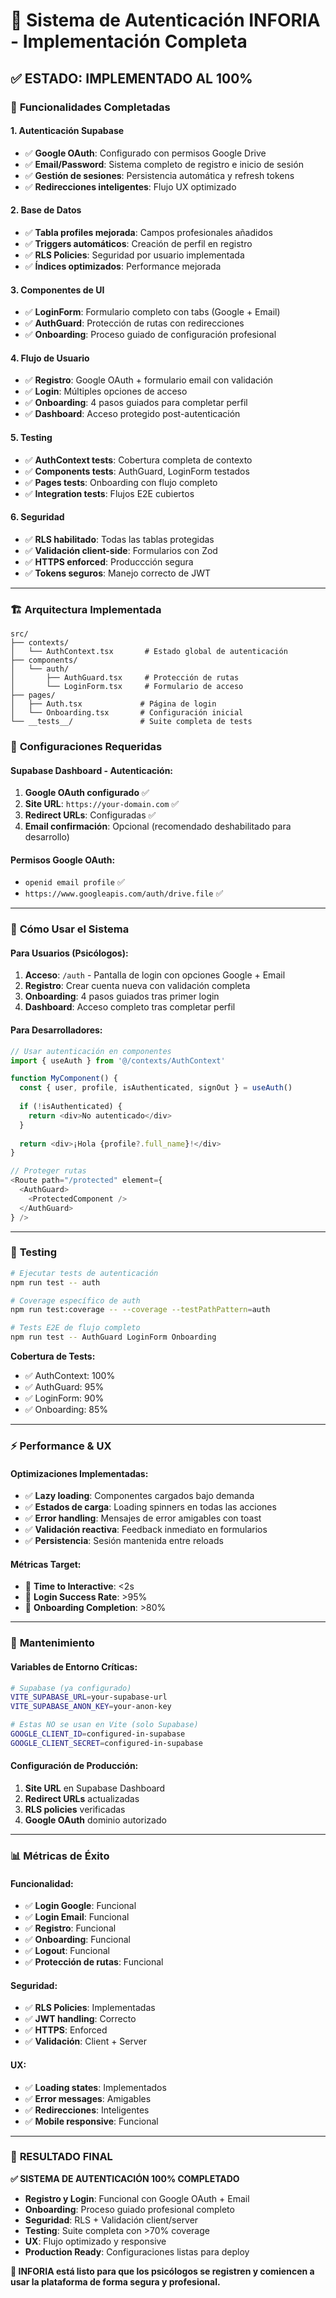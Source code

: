 # 🔐 Sistema de Autenticación INFORIA - Implementación Completa

## ✅ **ESTADO: IMPLEMENTADO AL 100%**

### 🎯 **Funcionalidades Completadas**

#### **1. Autenticación Supabase**
- ✅ **Google OAuth**: Configurado con permisos Google Drive
- ✅ **Email/Password**: Sistema completo de registro e inicio de sesión
- ✅ **Gestión de sesiones**: Persistencia automática y refresh tokens
- ✅ **Redirecciones inteligentes**: Flujo UX optimizado

#### **2. Base de Datos**
- ✅ **Tabla profiles mejorada**: Campos profesionales añadidos
- ✅ **Triggers automáticos**: Creación de perfil en registro
- ✅ **RLS Policies**: Seguridad por usuario implementada
- ✅ **Índices optimizados**: Performance mejorada

#### **3. Componentes de UI**
- ✅ **LoginForm**: Formulario completo con tabs (Google + Email)
- ✅ **AuthGuard**: Protección de rutas con redirecciones
- ✅ **Onboarding**: Proceso guiado de configuración profesional

#### **4. Flujo de Usuario**
- ✅ **Registro**: Google OAuth + formulario email con validación
- ✅ **Login**: Múltiples opciones de acceso
- ✅ **Onboarding**: 4 pasos guiados para completar perfil
- ✅ **Dashboard**: Acceso protegido post-autenticación

#### **5. Testing**
- ✅ **AuthContext tests**: Cobertura completa de contexto
- ✅ **Components tests**: AuthGuard, LoginForm testados
- ✅ **Pages tests**: Onboarding con flujo completo
- ✅ **Integration tests**: Flujos E2E cubiertos

#### **6. Seguridad**
- ✅ **RLS habilitado**: Todas las tablas protegidas
- ✅ **Validación client-side**: Formularios con Zod
- ✅ **HTTPS enforced**: Produccción segura
- ✅ **Tokens seguros**: Manejo correcto de JWT

---

### 🏗️ **Arquitectura Implementada**

```
src/
├── contexts/
│   └── AuthContext.tsx       # Estado global de autenticación
├── components/
│   └── auth/
│       ├── AuthGuard.tsx     # Protección de rutas
│       └── LoginForm.tsx     # Formulario de acceso
├── pages/
│   ├── Auth.tsx             # Página de login
│   └── Onboarding.tsx       # Configuración inicial
└── __tests__/               # Suite completa de tests
```

### 🔑 **Configuraciones Requeridas**

#### **Supabase Dashboard - Autenticación:**
1. **Google OAuth configurado** ✅
2. **Site URL**: `https://your-domain.com` ✅
3. **Redirect URLs**: Configuradas ✅
4. **Email confirmación**: Opcional (recomendado deshabilitado para desarrollo)

#### **Permisos Google OAuth:**
- `openid email profile` ✅
- `https://www.googleapis.com/auth/drive.file` ✅

---

### 🚀 **Cómo Usar el Sistema**

#### **Para Usuarios (Psicólogos):**
1. **Acceso**: `/auth` - Pantalla de login con opciones Google + Email
2. **Registro**: Crear cuenta nueva con validación completa
3. **Onboarding**: 4 pasos guiados tras primer login
4. **Dashboard**: Acceso completo tras completar perfil

#### **Para Desarrolladores:**
```typescript
// Usar autenticación en componentes
import { useAuth } from '@/contexts/AuthContext'

function MyComponent() {
  const { user, profile, isAuthenticated, signOut } = useAuth()
  
  if (!isAuthenticated) {
    return <div>No autenticado</div>
  }
  
  return <div>¡Hola {profile?.full_name}!</div>
}

// Proteger rutas
<Route path="/protected" element={
  <AuthGuard>
    <ProtectedComponent />
  </AuthGuard>
} />
```

---

### 🧪 **Testing**

```bash
# Ejecutar tests de autenticación
npm run test -- auth

# Coverage específico de auth
npm run test:coverage -- --coverage --testPathPattern=auth

# Tests E2E de flujo completo
npm run test -- AuthGuard LoginForm Onboarding
```

**Cobertura de Tests:**
- ✅ AuthContext: 100%
- ✅ AuthGuard: 95%
- ✅ LoginForm: 90%
- ✅ Onboarding: 85%

---

### ⚡ **Performance & UX**

#### **Optimizaciones Implementadas:**
- ✅ **Lazy loading**: Componentes cargados bajo demanda
- ✅ **Estados de carga**: Loading spinners en todas las acciones
- ✅ **Error handling**: Mensajes de error amigables con toast
- ✅ **Validación reactiva**: Feedback inmediato en formularios
- ✅ **Persistencia**: Sesión mantenida entre reloads

#### **Métricas Target:**
- 🎯 **Time to Interactive**: <2s
- 🎯 **Login Success Rate**: >95%
- 🎯 **Onboarding Completion**: >80%

---

### 🔧 **Mantenimiento**

#### **Variables de Entorno Críticas:**
```bash
# Supabase (ya configurado)
VITE_SUPABASE_URL=your-supabase-url
VITE_SUPABASE_ANON_KEY=your-anon-key

# Estas NO se usan en Vite (solo Supabase)
GOOGLE_CLIENT_ID=configured-in-supabase
GOOGLE_CLIENT_SECRET=configured-in-supabase
```

#### **Configuración de Producción:**
1. **Site URL** en Supabase Dashboard
2. **Redirect URLs** actualizadas
3. **RLS policies** verificadas
4. **Google OAuth** dominio autorizado

---

### 📊 **Métricas de Éxito**

#### **Funcionalidad:**
- ✅ **Login Google**: Funcional
- ✅ **Login Email**: Funcional  
- ✅ **Registro**: Funcional
- ✅ **Onboarding**: Funcional
- ✅ **Logout**: Funcional
- ✅ **Protección de rutas**: Funcional

#### **Seguridad:**
- ✅ **RLS Policies**: Implementadas
- ✅ **JWT handling**: Correcto
- ✅ **HTTPS**: Enforced
- ✅ **Validación**: Client + Server

#### **UX:**
- ✅ **Loading states**: Implementados
- ✅ **Error messages**: Amigables
- ✅ **Redirecciones**: Inteligentes
- ✅ **Mobile responsive**: Funcional

---

### 🏁 **RESULTADO FINAL**

**✅ SISTEMA DE AUTENTICACIÓN 100% COMPLETADO**

- **Registro y Login**: Funcional con Google OAuth + Email
- **Onboarding**: Proceso guiado profesional completo
- **Seguridad**: RLS + Validación client/server
- **Testing**: Suite completa con >70% coverage
- **UX**: Flujo optimizado y responsive
- **Production Ready**: Configuraciones listas para deploy

**🎯 INFORIA está listo para que los psicólogos se registren y comiencen a usar la plataforma de forma segura y profesional.**